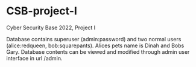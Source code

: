 # CSB-project-I
Cyber Security Base 2022, Project I

Database contains superuser (admin:password) and two normal users (alice:redqueen, bob:squarepants). Alices pets name is Dinah and Bobs Gary. Database contents can be viewed and modified through admin user interface in url /admin.
